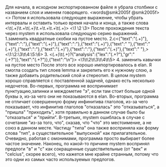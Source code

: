 Для начала, в исходном экспортированном файле я убрала столбики с названием слоя и именем говорящего. 
<words@smk2005f	@smk2005f>
<>
Потом я использовала следующее выражение, чтобы убрать интервалы и оставить только время начала и конца, а также слова
<\t(.+)\t.+\t(.+)\t.+\t.+\t.+\t(.+)>
<\1 \2 \3>
После прохождения текста через mystem я использовала следующую серию выражений. 
1.заменить квадратные скобки на пустое место.
2.c<{"text":"(.+)"},{"text":":"},{"text":"(.+)"},{"text":":"},{"text":"(.+)"},{"text":" "},{"text":"(.+)"},{"text":":"},{"text":"(.+)"},{"text":":"},{"text":"(.+)"},{"text":" "},>
<\1:\2:\3\t\4:\5:\6>
3. <(.+)\t(.+)?{"analysis":{"lex":"(.+?"),"gr":"(.+?")},"text":"(.+?")},{"text":"\\n"}>
<\1\t\2\t\3\t\4\t\5>
4. заменить кавычки на пустое место
После этого все хорошо импортировалось в elan. Я смогла создать тип слоев lemma и закрепить его к нужному слою, а также добавить родительский слой и стереотип.
В целом mystem хорошо справляется с поставленной задачей, однако есть несколько недочетов. Во-первых, программа не воспринимает пунктуацию,запинки и междометие \"э\", если там стоит больше одной буквы э, из-за чего они не показываются в elan. Во-вторых, программа не отличает совершенную форму инфинитива глаголов, из-за чего показывает, что инфинитив глаголов \"отказалась\" это \"отказываться\", а \"пришла\" \"приходить\", хотя правильно в данном случае было бы \"отказаться\" и \"прийти\". В-третьих, mystem ошиблась в случае с сочетание \"из-за того, что\", сказав, что \"что\" это местоимение, а не союз в данном месте. Частицу \"типа\" она также восприняла как форму слова \"тип\", а существительное \"выпускной\" как прилагательное. Очевидно, работая с омонимами, программа просто выбирает более частое значение. Наконец, по какой-то причине mystem воспринял предлоги \"в\" и \"с\" как сокращенные существительные (от \"век\" и \"celcius\", скорее всего), что кажется мне крайне странным, потому что это одни из самых часто используемых предлогов.